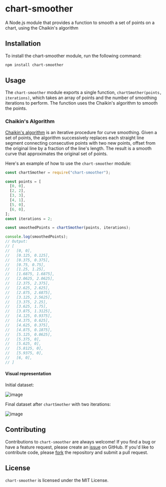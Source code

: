 # chart-smoother

A Node.js module that provides a function to smooth a set of points on a chart, using the Chaikin's algorithm

## Installation

To install the chart-smoother module, run the following command:

```bash
npm install chart-smoother
```

## Usage

The `chart-smoother` module exports a single function, `chartSmother(points, iterations)`, which takes an array of points and the number of smoothing iterations to perform. The function uses the Chaikin's algorithm to smooth the points.

### Chaikin's Algorithm

[Chaikin's algorithm](https://www.cs.unc.edu/~dm/UNC/COMP258/LECTURES/Chaikins-Algorithm.pdf) is an iterative procedure for curve smoothing. Given a set of points, the algorithm successively replaces each straight line segment connecting consecutive points with two new points, offset from the original line by a fraction of the line's length. The result is a smooth curve that approximates the original set of points.

Here's an example of how to use the `chart-smoother` module:

```javascript
const chartSmother = require("chart-smoother");

const points = [
  [0, 0],
  [2, 2],
  [3, 3],
  [4, 1],
  [5, 0],
  [6, 0],
];
const iterations = 2;

const smoothedPoints = chartSmother(points, iterations);

console.log(smoothedPoints);
// Output:
// [
//   [0, 0],
//   [0.125, 0.125],
//   [0.375, 0.375],
//   [0.75, 0.75],
//   [1.25, 1.25],
//   [1.6875, 1.6875],
//   [2.0625, 2.0625],
//   [2.375, 2.375],
//   [2.625, 2.625],
//   [2.875, 2.6875],
//   [3.125, 2.5625],
//   [3.375, 2.25],
//   [3.625, 1.75],
//   [3.875, 1.3125],
//   [4.125, 0.9375],
//   [4.375, 0.625],
//   [4.625, 0.375],
//   [4.875, 0.1875],
//   [5.125, 0.0625],
//   [5.375, 0],
//   [5.625, 0],
//   [5.8125, 0],
//   [5.9375, 0],
//   [6, 0],
// ]
```
#### Visual representation

Initial dataset:

![image](https://user-images.githubusercontent.com/61948229/219982541-edc3ab6b-3d93-4157-888e-e3a023c01dbb.png)

Final dataset after `chartSmother` with two iterations:

![image](https://user-images.githubusercontent.com/61948229/219982562-4738407f-37d4-4a1f-935c-0c81dab4dd69.png)


## Contributing

Contributions to `chart-smoother` are always welcome! If you find a bug or have a feature request, please create an [issue](https://github.com/Murilo-Luciano/chart-smoother/issues/new) on GitHub. If you'd like to contribute code, please [fork](https://github.com/Murilo-Luciano/chart-smoother/fork) the repository and submit a pull request.

## License

`chart-smoother` is licensed under the MIT License.
